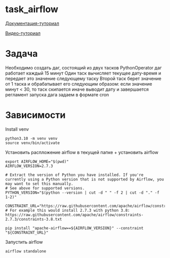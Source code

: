 # task_airflow

[Документация-туториал](https://airflow.apache.org/docs/apache-airflow/stable/tutorial.html)

[Видео-туториал](https://www.youtube.com/watch?v=AHMm1wfGuHE&list=PLYizQ5FvN6pvIOcOd6dFZu3lQqc6zBGp2)

# Задача 
Необходимо создать даг, состоящий из двух тасков PythonOperator
даг работает каждый 15 минут
Один таск вычисляет текущее дату-время и передает это значение следующему таску
Второй таск берет значение от 1 таска и обрабатывает его следующим образом:
если значение минут < 30, то таск скипается
иначе выводит дату и завершается
регламент запуска дага задаем в формате cron

# Зависимости
Install venv
```
python3.10 -m venv venv
source venv/bin/activate
```

Установить распложение airflow в текущей папке + установить airflow
```
export AIRFLOW_HOME="$(pwd)"
AIRFLOW_VERSION=2.7.3

# Extract the version of Python you have installed. If you're currently using a Python version that is not supported by Airflow, you may want to set this manually.
# See above for supported versions.
PYTHON_VERSION="$(python --version | cut -d " " -f 2 | cut -d "." -f 1-2)"

CONSTRAINT_URL="https://raw.githubusercontent.com/apache/airflow/constraints-${AIRFLOW_VERSION}/constraints-${PYTHON_VERSION}.txt"
# For example this would install 2.7.3 with python 3.8: https://raw.githubusercontent.com/apache/airflow/constraints-2.7.3/constraints-3.8.txt

pip install "apache-airflow==${AIRFLOW_VERSION}" --constraint "${CONSTRAINT_URL}"
```

Запустить airflow

`airflow standalone`
